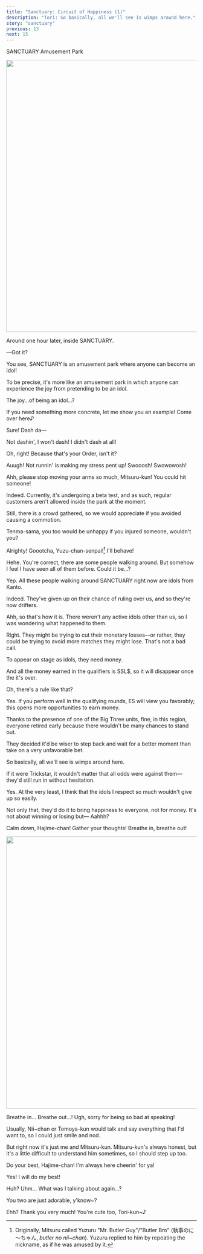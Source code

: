 ```yaml
---
title: "Sanctuary: Circuit of Happiness (1)"
description: "Tori: So basically, all we'll see is wimps around here."
story: "sanctuary"
previous: 13
next: 15
---
```


<Season s="Winter"/>

<Location>SANCTUARY Amusement Park</Location>

<Image src="/img/tl/sanctuary/14/1.jpg" layout="responsive" width="1560" height="720" quality="100" />

<Narration>Around one hour later, inside SANCTUARY.</Narration>

<Bubble character="Tori">

—Got it?

You see, SANCTUARY is an amusement park where anyone can become an idol!

</Bubble>

<Bubble character="Yuzuru">

To be precise, it's more like an amusement park in which anyone can experience the joy from pretending to be an idol.

</Bubble>

<Bubble character="Hajime">

The joy...of being an idol...?

</Bubble>

<Bubble character="Tori">

If you need something more concrete, let me show you an example! Come over here♪

</Bubble>

<Bubble character="Mitsuru">

Sure! Dash da—

Not dashin', I won't dash! I didn't dash at all!

</Bubble>

<Bubble character="Hajime">

Oh, right! Because that's your Order, isn't it?

</Bubble>

<Bubble character="Mitsuru">

Auugh! Not runnin' is making my stress pent up! Swooosh! Swowowosh!

</Bubble>

<Bubble character="Hajime">

Ahh, please stop moving your arms so much, Mitsuru-kun! You could hit someone!

</Bubble>

<Bubble character="Yuzuru">

Indeed. Currently, it's undergoing a beta test, and as such, regular customers aren't allowed inside the park at the moment.

Still, there is a crowd gathered, so we would appreciate if you avoided causing a commotion.

Tenma-sama, you too would be unhappy if you injured someone, wouldn't you?

</Bubble>

<Bubble character="Mitsuru">

Alrighty! Goootcha, Yuzu-chan-senpai![^1] I'll behave!

</Bubble>

<Bubble character="Hajime">

Hehe. You're correct, there are some people walking around. But somehow I feel I have seen all of them before. Could it be...?

</Bubble>

<Bubble character="Tori">

Yep. All these people walking around SANCTUARY right now are idols from Kanto.

</Bubble>

<Bubble character="Yuzuru">

Indeed. They've given up on their chance of ruling over us, and so they're now drifters.

</Bubble>

<Bubble character="Hajime">

Ahh, so that's how it is. There weren't any active idols other than us, so I was wondering what happened to them.

</Bubble>

<Bubble character="Yuzuru">

Right. They might be trying to cut their monetary losses—or rather, they could be trying to avoid more matches they might lose. That's not a bad call.

To appear on stage as idols, they need money.

And all the money earned in the qualifiers is SSL$, so it will disappear once the it's over.

</Bubble>

<Bubble character="Hajime">

Oh, there's a rule like that?

</Bubble>

<Bubble character="Yuzuru">

Yes. If you perform well in the qualifying rounds, ES will view you favorably; this opens more opportunities to earn money.

Thanks to the presence of one of the Big Three units, fine, in this region, everyone retired early because there wouldn't be many chances to stand out.

They decided it'd be wiser to step back and wait for a better moment than take on a very unfavorable bet.

</Bubble>

<Bubble character="Tori">

So basically, all we'll see is wimps around here.

If it were Trickstar, it wouldn't matter that all odds were against them—they'd still run in without hesitation.

</Bubble>

<Bubble character="Hajime">

Yes. At the very least, I think that the idols I respect so much wouldn't give up so easily.

Not only that, they'd do it to bring happiness to everyone, not for money. It's not about winning or losing but— Aahhh?

</Bubble>

<Bubble character="Mitsuru">

Calm down, Hajime-chan! Gather your thoughts! Breathe in, breathe out!

</Bubble>

<Image src="/img/tl/sanctuary/14/2.jpg" layout="responsive" width="1560" height="720" quality="100" />

<Bubble character="Hajime">

Breathe in... Breathe out...! Ugh, sorry for being so bad at speaking!

Usually, Nii\~chan or Tomoya-kun would talk and say everything that I'd want to, so I could just smile and nod.

But right now it's just me and Mitsuru-kun. Mitsuru-kun's always honest, but it's a little difficult to understand him sometimes, so I should step up too.

</Bubble>

<Bubble character="Mitsuru">

Do your best, Hajime-chan! I'm always here cheerin' for ya!

</Bubble>

<Bubble character="Hajime">

Yes! I will do my best!

Huh? Uhm... What was I talking about again...?

</Bubble>

<Bubble character="Tori">

You two are just adorable, y'know~?

</Bubble>

<Bubble character="Hajime">

Ehh? Thank you very much! You're cute too, Tori-kun\~♪

</Bubble>

[^1]: Originally, Mitsuru called Yuzuru "Mr. Butler Guy"/"Butler Bro" (執事のに～ちゃん, _butler no nii~chan_). Yuzuru replied to him by repeating the nickname, as if he was amused by it.
